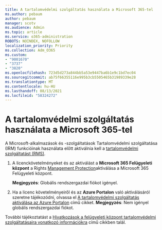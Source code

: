 ```yaml
---
title: A tartalomvédelmi szolgáltatás használata a Microsoft 365-tel
ms.author: pebaum
author: pebaum
manager: scotv
ms.audience: Admin
ms.topic: article
ms.service: o365-administration
ROBOTS: NOINDEX, NOFOLLOW
localization_priority: Priority
ms.collection: Adm_O365
ms.custom:
- "9001670"
- "3737"
- "3820"
ms.openlocfilehash: 723d5d273a844bb5a53e9447ba6b1e9c1bd7ec04
ms.sourcegitcommit: ab75f66355116e995b3cb5505465b31989339e28
ms.translationtype: MT
ms.contentlocale: hu-HU
ms.lasthandoff: 08/13/2021
ms.locfileid: "58324272"
---
```

# <a name="use-rights-management-protection-with-microsoft-365"></a>A tartalomvédelmi szolgáltatás használata a Microsoft 365-tel

A Microsoft-alkalmazások és -szolgáltatások Tartalomvédelmi szolgáltatása (IRM) funkcióinak használata előtt aktiválnia kell a [tartalomvédelmi szolgáltatást (RMS)](https://docs.microsoft.com/azure/information-protection/what-is-azure-rms).

1. A licenckövetelményeket és az aktiválást a **Microsoft 365 Felügyeleti központ** a Rights [Management Protection](https://docs.microsoft.com/azure/information-protection/activate-office365)aktiválása a Microsoft 365 Felügyeleti központ. 

    **Megjegyzés**: Globális rendszergazdai fiókot igényel.

2. Ha a licenc követelményeiről és az **Azure Portalon** való aktiválásáról szeretne tájékozódni, olvassa el [A tartalomvédelmi szolgáltatás aktiválása az Azure Portalon](https://docs.microsoft.com/azure/information-protection/activate-azure) című cikket. **Megjegyzés**: Nem igényel globális rendszergazdai fiókot.

További tájékoztatást a [Hivatkozások a felügyeleti központ tartalomvédelmi szolgáltatásaira vonatkozó információkra](https://docs.microsoft.com/office365/enterprise/activate-rms-in-office-365) című cikkben talál.
